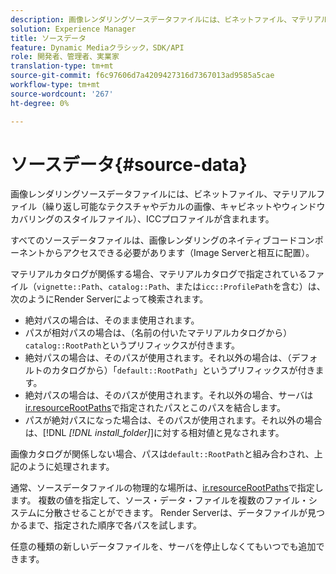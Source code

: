 ```yaml
---
description: 画像レンダリングソースデータファイルには、ビネットファイル、マテリアルファイル（繰り返し可能なテクスチャやデカルの画像、キャビネットやウィンドウカバリングのスタイルファイル）、ICCプロファイルが含まれます。
solution: Experience Manager
title: ソースデータ
feature: Dynamic Mediaクラシック，SDK/API
role: 開発者、管理者、実業家
translation-type: tm+mt
source-git-commit: f6c97606d7a4209427316d7367013ad9585a5cae
workflow-type: tm+mt
source-wordcount: '267'
ht-degree: 0%

---
```



# ソースデータ{#source-data}

画像レンダリングソースデータファイルには、ビネットファイル、マテリアルファイル（繰り返し可能なテクスチャやデカルの画像、キャビネットやウィンドウカバリングのスタイルファイル）、ICCプロファイルが含まれます。

すべてのソースデータファイルは、画像レンダリングのネイティブコードコンポーネントからアクセスできる必要があります（Image Serverと相互に配置）。

マテリアルカタログが関係する場合、マテリアルカタログで指定されているファイル（`vignette::Path`、`catalog::Path`、または`icc::ProfilePath`を含む）は、次のようにRender Serverによって検索されます。

* 絶対パスの場合は、そのまま使用されます。
* パスが相対パスの場合は、（名前の付いたマテリアルカタログから）`catalog::RootPath`というプリフィックスが付きます。
* 絶対パスの場合は、そのパスが使用されます。それ以外の場合は、（デフォルトのカタログから）「`default::RootPath`」というプリフィックスが付きます。
* 絶対パスの場合は、そのパスが使用されます。それ以外の場合、サーバは[ir.resourceRootPaths](../../../../../../ir-api/server-admin/image-rendering-api-ref/c-ir-server-administration/c-ir-configuration-settings-reference/c-ir-resource-root-folders.md#concept-39a34d2239934079bb396e1bf568a9c2)で指定されたパスとこのパスを結合します。
* パスが絶対パスになった場合は、そのパスが使用されます。それ以外の場合は、[!DNL *[!DNL install_folder]*]に対する相対値と見なされます。

画像カタログが関係しない場合、パスは`default::RootPath`と組み合わされ、上記のように処理されます。

通常、ソースデータファイルの物理的な場所は、[ir.resourceRootPaths](../../../../../../ir-api/server-admin/image-rendering-api-ref/c-ir-server-administration/c-ir-configuration-settings-reference/c-ir-resource-root-folders.md#concept-39a34d2239934079bb396e1bf568a9c2)で指定します。 複数の値を指定して、ソース・データ・ファイルを複数のファイル・システムに分散させることができます。 Render Serverは、データファイルが見つかるまで、指定された順序で各パスを試します。

任意の種類の新しいデータファイルを、サーバを停止しなくてもいつでも追加できます。
